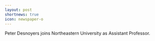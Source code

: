 ```yaml
---
layout: post
shortnews: true
icon: newspaper-o
---
```


Peter Desnoyers joins Northeastern University as Assistant Professor.